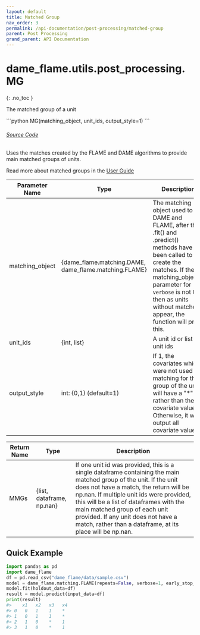 ```yaml
---
layout: default
title: Matched Group
nav_order: 3
permalink: /api-documentation/post-processing/matched-group
parent: Post Processing
grand_parent: API Documentation
---
```


# dame_flame.utils.post_processing.MG
{: .no_toc }
 
The matched group of a unit


<div class="code-example" markdown="1">
```python
MG(matching_object, unit_ids, output_style=1)
```
</div>
<div id="source" class="language-markdown highlighter-rouge">
  <a class="number" href="#SourceCode"></a> 
  <a href="https://github.com/almost-matching-exactly/DAME-FLAME-Python-Package/blob/master/dame_flame/utils/post_processing.py#L36">
    <h6><u>Source Code</u></h6>
  </a>
</div>

Uses the matches created by the FLAME and DAME algorithms to provide main matched groups of units.

Read more about matched groups in the [User Guide](../user-guide/Getting-Matches.html)


| Parameter Name   | Type | Description |
|------------------|---------------------------------------------|---------|
| matching_object | {dame_flame.matching.DAME, dame_flame.matching.FLAME} | The matching object used to run DAME and FLAME, after the .fit() and .predict() methods have been called to create the matches. If the matching_object's parameter for `verbose` is not 0, then as units without matches appear, the function will print this. |
| unit_ids | {int, list} | A unit id or list of unit ids | 
| output_style | int: {0,1} (default=1) | If 1, the covariates which were not used in matching for the group of the unit will have a "*" rather than the covariate value. Otherwise, it will output all covariate values. |

| Return Name | Type | Description  |
|-------------|------| --------------------------------------------------------------------|
| MMGs    | {list, dataframe, np.nan} | If one unit id was provided, this is a single dataframe containing the main matched group of the unit. If the unit does not have a match, the return will be np.nan. If multiple unit ids were provided, this will be a list of dataframes with the main matched group of each unit provided. If any unit does not have a match, rather than a dataframe, at its place will be np.nan. |


## Quick Example

```python
import pandas as pd
import dame_flame
df = pd.read_csv("dame_flame/data/sample.csv")
model = dame_flame.matching.FLAME(repeats=False, verbose=1, early_stop_iterations=False)
model.fit(holdout_data=df)
result = model.predict(input_data=df)
print(result)
#>    x1   x2   x3   x4
#> 0   0   1    1    *     
#> 1   0   1    1    *     
#> 2   1   0    *    1     
#> 3   1   0    *    1     
```
